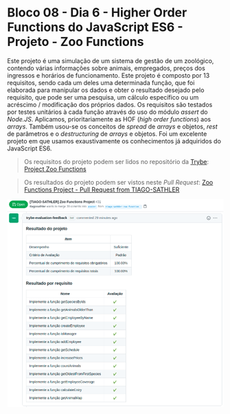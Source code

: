 # Bloco 08 - Dia 6 - Higher Order Functions do JavaScript ES6 - Projeto - Zoo Functions

Este projeto é uma simulação de um sistema de gestão de um zoológico, contendo várias informações sobre animais, empregados, preços dos ingressos e horários de funcionamento. Este projeto é composto por 13 requisitos, sendo cada um deles uma determinada função, que foi elaborada para manipular os dados e obter o resultado desejado pelo requisito, que pode ser uma pesquisa, um cálculo específico ou um acréscimo / modificação dos próprios dados. Os requisitos são testados por testes unitários à cada função através do uso do módulo *assert* do *Node.JS*.
Aplicamos, prioritariamente as HOF (*high order functions*) aos *arrays*. Também usou-se os conceitos de *spread* de *arrays* e objetos, *rest* de parâmetros e o *destructuring* de *arrays* e objetos. Foi um excelente projeto em que usamos exaustivamente os conhecimentos já adquiridos do JavaScript ES6.

> Os requisitos do projeto podem ser lidos no repositório da [Trybe](https://www.betrybe.com/): [Project Zoo Functions](https://github.com/tryber/sd-014-a-project-zoo-functions)

> Os resultados do projeto podem ser vistos neste *Pull Request*: [Zoo Functions Project - Pull Request from TIAGO-SATHLER](https://github.com/tryber/sd-014-a-project-zoo-functions/pull/31)

![](https://github.com/tiagosathler/trybe-exercises/blob/master/fundamentos/bloco-08-higher-order-functions-do-javascript-es6/dia-6-projeto-zoo-functions/Results-Zoo-Functions-Project.png)
